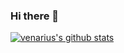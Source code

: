 ### Hi there 👋

[![venarius's github stats](https://github-readme-stats.vercel.app/api?username=harshaannihal&show_icons=true&theme=radical&count_private=true&hide_border=true)](https://github.com/harshaannihal)

<!--
**harshaanNihal/HarshaanNihal** is a ✨ _special_ ✨ repository because its `README.md` (this file) appears on your GitHub profile.

Here are some ideas to get you started:

- 🔭 I’m currently working on ...
- 🌱 I’m currently learning ...
- 👯 I’m looking to collaborate on ...
- 🤔 I’m looking for help with ...
- 💬 Ask me about ...
- 📫 How to reach me: ...
- 😄 Pronouns: ...
- ⚡ Fun fact: ...
-->
